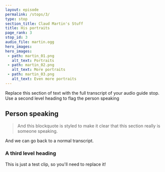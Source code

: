 ```yaml
---
layout: episode
permalink: /stops/3/
type: stop
section_title: Claud Martin's Stuff
title: His portraits
page_rank: 3
stop_id: 3
audio_file: martin.ogg
hero_images:
hero_images:
 - path: martin_01.png
   alt_text: Portraits
 - path: martin_02.png
   alt_text: More portraits
 - path: martin_03.png
   alt_text: Even more portraits
---
```


Replace this section of text with the full transcript of your audio guide stop. Use a second level heading to flag the person speaking

## Person speaking

> And this blockquote is styled to make it clear that this section really is someone speaking.

And we can go back to a normal transcript.

### A third level heading

 This is just a test clip, so you'll need to replace it!